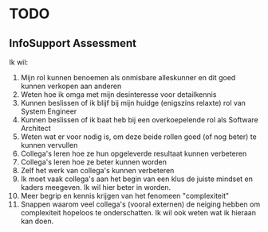 # TODO

## InfoSupport Assessment

Ik wil: 

1. Mijn rol kunnen benoemen als onmisbare alleskunner en dit goed kunnen verkopen aan anderen
1. Weten hoe ik omga met mijn desinteresse voor detailkennis
1. Kunnen beslissen of ik blijf bij mijn huidge (enigszins relaxte) rol van System Engineer
1. Kunnen beslissen of ik baat heb bij een overkoepelende rol als Software Architect
1. Weten wat er voor nodig is, om deze beide rollen goed (of nog beter) te kunnen vervullen
1. Collega's leren hoe ze hun opgeleverde resultaat kunnen verbeteren
1. Collega's leren hoe ze beter kunnen worden
1. Zelf het werk van collega's kunnen verbeteren
1. Ik moet vaak collega's aan het begin van een klus de juiste mindset en kaders meegeven. Ik wil hier beter in worden. 
1. Meer begrip en kennis krijgen van het fenomeen "complexiteit"
1. Snappen waarom veel collega's (vooral externen) de neiging hebben om complexiteit hopeloos te onderschatten. Ik wil ook weten wat ik hieraan kan doen.

